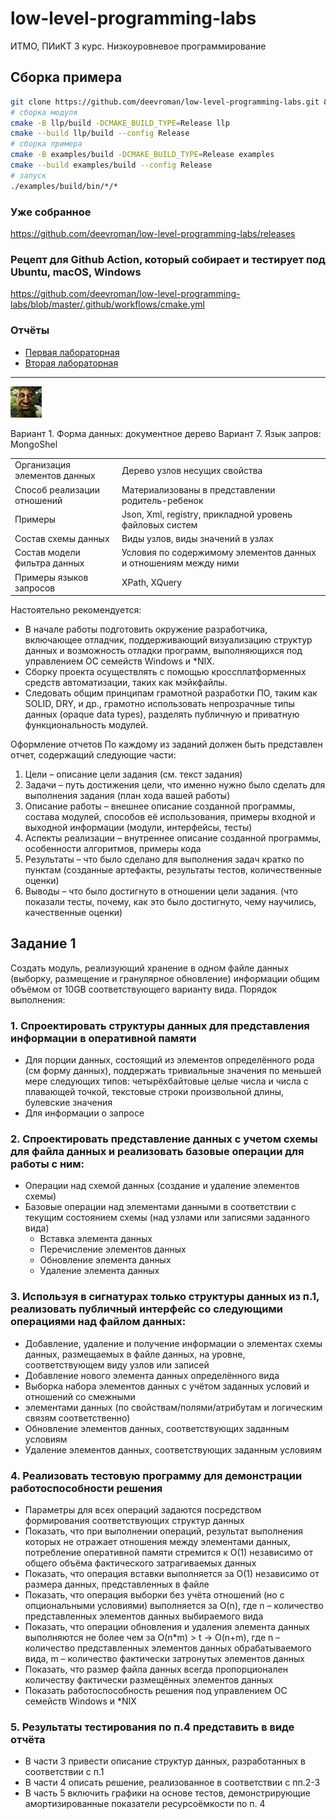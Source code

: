 # low-level-programming-labs

ИТМО, ПИиКТ 3 курс. Низкоуровневое программирование

## Сборка примера

```bash
git clone https://github.com/deevroman/low-level-programming-labs.git && cd low-level-programming-labs
# сборка модуля
cmake -B llp/build -DCMAKE_BUILD_TYPE=Release llp
cmake --build llp/build --config Release
# сборка примера
cmake -B examples/build -DCMAKE_BUILD_TYPE=Release examples
cmake --build examples/build --config Release
# запуск
./examples/build/bin/*/*
```

### Уже собранное
https://github.com/deevroman/low-level-programming-labs/releases

### Рецепт для Github Action, который собирает и тестирует под Ubuntu, macOS, Windows
https://github.com/deevroman/low-level-programming-labs/blob/master/.github/workflows/cmake.yml

### Отчёты

- [Первая лабораторная](reports/lab1.pdf)
- [Вторая лабораторная](reports/lab2.pdf)

---

<img src="img/mudroe-tainstvennoe-derevo-mem.jpg" width="50">

Вариант 1. Форма данных: документное дерево
Вариант 7. Язык запров: MongoShel


<table>
<tr>
	<td> Организация элементов данных
	<td> Дерево узлов несущих свойства
<tr>
	<td> Способ реализации отношений
	<td> Материализованы в представлении родитель-ребенок
<tr>
	<td> Примеры
	<td> Json, Xml, registry, прикладной уровень файловых систем
<tr>
	<td> Состав схемы данных
	<td> Виды узлов, виды значений в узлах
<tr>
	<td> Состав модели фильтра данных
	<td> Условия по содержимому элементов данных и отношениям между ними
<tr>
	<td> Примеры языков запросов
	<td> XPath, XQuery
</table>

Настоятельно рекомендуется:

- В начале работы подготовить окружение разработчика, включающее отладчик, поддерживающий визуализацию структур данных и
  возможность отладки программ, выполняющихся под управлением ОС семейств Windows и *NIX.
- Сборку проекта осуществлять с помощью кроссплатформенных средств автоматизации, таких как мэйкфайлы.
- Следовать общим принципам грамотной разработки ПО, таким как SOLID, DRY, и др., грамотно использовать непрозрачные
  типы данных (opaque data types), разделять публичную и приватную функциональность модулей.

Оформление отчетов
По каждому из заданий должен быть представлен отчет, содержащий следующие части:

1. Цели – описание цели задания (см. текст задания)
2. Задачи – путь достижения цели, что именно нужно было сделать для выполнения задания (план хода
   вашей работы)
3. Описание работы – внешнее описание созданной программы, состава модулей, способов её
   использования, примеры входной и выходной информации (модули, интерфейсы, тесты)
4. Аспекты реализации – внутреннее описание созданной программы, особенности алгоритмов,
   примеры кода
5. Результаты – что было сделано для выполнения задач кратко по пунктам
   (созданные артефакты, результаты тестов, количественные оценки)
6. Выводы – что было достигнуто в отношении цели задания.
   (что показали тесты, почему, как это было достигнуто, чему научились, качественные оценки)

## Задание 1

Создать модуль, реализующий хранение в одном файле данных (выборку, размещение и гранулярное обновление) информации
общим объёмом от 10GB соответствующего варианту вида.
Порядок выполнения:

### 1. Спроектировать структуры данных для представления информации в оперативной памяти

- Для порции данных, состоящий из элементов определённого рода (см форму данных), поддержать тривиальные значения по
  меньшей мере следующих типов: четырёхбайтовые целые числа и числа с плавающей точкой, текстовые строки произвольной
  длины, булевские значения
- Для информации о запросе

### 2. Спроектировать представление данных с учетом схемы для файла данных и реализовать базовые операции для работы с ним:

- Операции над схемой данных (создание и удаление элементов схемы)
- Базовые операции над элементами данными в соответствии с текущим состоянием схемы (над
  узлами или записями заданного вида)
    - Вставка элемента данных
    - Перечисление элементов данных
    - Обновление элемента данных
    - Удаление элемента данных

### 3. Используя в сигнатурах только структуры данных из п.1, реализовать публичный интерфейс со следующими операциями над файлом данных:

* Добавление, удаление и получение информации о элементах схемы данных, размещаемых в файле данных, на уровне,
  соответствующем виду узлов или записей
* Добавление нового элемента данных определённого вида
* Выборка набора элементов данных с учётом заданных условий и отношений со смежными
* элементами данных (по свойствам/полями/атрибутам и логическим связям соответственно)
* Обновление элементов данных, соответствующих заданным условиям
* Удаление элементов данных, соответствующих заданным условиям

### 4. Реализовать тестовую программу для демонстрации работоспособности решения

* Параметры для всех операций задаются посредством формирования соответствующих структур данных
* Показать, что при выполнении операций, результат выполнения которых не отражает отношения между элементами данных,
  потребление оперативной памяти стремится к O(1) независимо от общего объёма фактического затрагиваемых данных
* Показать, что операция вставки выполняется за O(1) независимо от размера данных, представленных в файле
* Показать, что операция выборки без учёта отношений (но с опциональными условиями) выполняется за O(n), где n –
  количество представленных элементов данных выбираемого вида
* Показать, что операции обновления и удаления элемента данных выполняются не более чем за O(n*m) > t -> O(n+m), где n –
  количество представленных элементов данных обрабатываемого вида, m – количество фактически затронутых элементов данных
* Показать, что размер файла данных всегда пропорционален количеству фактически размещённых элементов данных
* Показать работоспособность решения под управлением ОС семейств Windows и *NIX

### 5. Результаты тестирования по п.4 представить в виде отчёта

* В части 3 привести описание структур данных, разработанных в соответствии с п.1
* В части 4 описать решение, реализованное в соответствии с пп.2-3
* В часть 5 включить графики на основе тестов, демонстрирующие амортизированные показатели ресурсоёмкости по п. 4